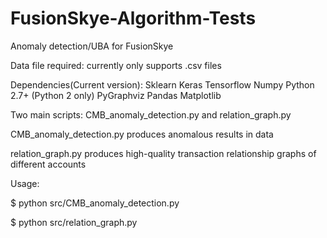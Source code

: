 # FusionSkye-Algorithm-Tests
Anomaly detection/UBA for FusionSkye

Data file required: currently only supports .csv files

Dependencies(Current version):
Sklearn
Keras
Tensorflow
Numpy
Python 2.7+ (Python 2 only)
PyGraphviz
Pandas
Matplotlib

Two main scripts: CMB_anomaly_detection.py and relation_graph.py

CMB_anomaly_detection.py produces anomalous results in data

relation_graph.py produces high-quality transaction relationship graphs of different accounts

Usage:

$ python src/CMB_anomaly_detection.py

$ python src/relation_graph.py